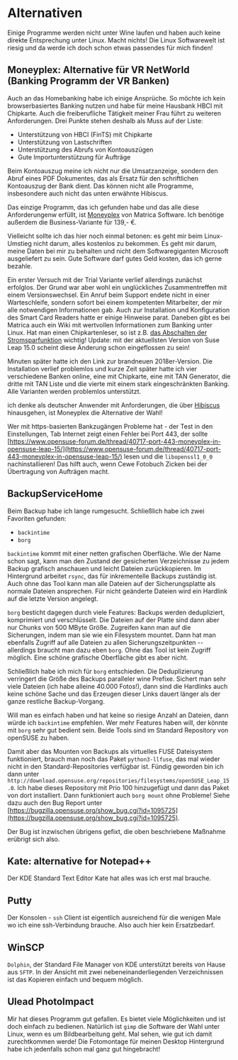 # Alternativen

Einige Programme werden nicht unter Wine laufen und haben auch keine direkte Entsprechung unter Linux. Macht nichts! Die Linux Softwarewelt ist riesig und da werde ich doch schon etwas passendes für mich finden!

## Moneyplex: Alternative für VR NetWorld (Banking Programm der VR Banken)

Auch an das Homebanking habe ich einige Ansprüche. So möchte ich kein browserbasiertes Banking nutzen und habe für meine Hausbank HBCI mit Chipkarte. Auch die freiberufliche Tätigkeit meiner Frau führt zu weiteren Anforderungen. Drei Punkte stehen deshalb als Muss auf der Liste:

* Unterstützung von HBCI (FinTS) mit Chipkarte
* Unterstützung von Lastschriften
* Unterstützung des Abrufs von Kontoauszügen
* Gute Importunterstützung für Aufträge

Beim Kontoauszug meine ich nicht nur die Umsatzanzeige, sondern den Abruf eines PDF Dokumentes, das als Ersatz für den schriftlichen Kontoauszug der Bank dient. Das können nicht alle Programme, insbesondere auch nicht das unten erwähnte Hibiscus.

Das einzige Programm, das ich gefunden habe und das alle diese Anforderungenw erfüllt, ist [Moneyplex](http://www.matrica.de/produkte/produktmpx.html) von Matrica Software. Ich benötige außerdem die Business-Variante für 139,- €.

Vielleicht sollte ich das hier noch einmal betonen: es geht mir beim Linux-Umstieg nicht darum, alles kostenlos zu bekommen. Es geht mir darum, meine Daten bei mir zu behalten und nicht dem Softwaregiganten Microsoft ausgeliefert zu sein. Gute Software darf gutes Geld kosten, das ich gerne bezahle.

Ein erster Versuch mit der Trial Variante verlief allerdings zunächst erfolglos. Der Grund war aber wohl ein unglückliches Zusammentreffen mit einem Versionswechsel. Ein Anruf beim Support endete nicht in einer Warteschleife, sondern sofort bei einem kompetenten Mitarbeiter, der mir alle notwendigen Informationen gab. Auch zur Installation und Konfiguration des Smart Card Readers hatte er einige Hinweise parat. Daneben gibt es bei Matrica auch ein Wiki mit wertvollen Informationen zum Banking unter Linux. Hat man einen Chipkartenleser, so ist z.B. [das Abschalten der Stromsparfunktion](http://wiki.matrica.com/index.php/Cyberjack#Stromsparfunktion_bei_pcsc-Dienst_deaktivieren) wichtig! Update: mit der aktuellsten Version von Suse Leap 15.0 scheint diese Änderung schon eingeflossen zu sein!

Minuten später hatte ich den Link zur brandneuen 2018er-Version. Die Installation verlief problemlos und kurze Zeit später hatte ich vier verschiedene Banken online, eine mit Chipkarte, eine mit TAN Generator, die dritte mit TAN Liste und die vierte mit einem stark eingeschränkten Banking. Alle Varianten werden problemlos unterstützt.

ich denke als deutscher Anwender mit Anforderungen, die über [Hibiscus](https://www.willuhn.de/products/hibiscus/) hinausgehen, ist Moneyplex die Alternative der Wahl!

Wer mit https-basierten Bankzugängen Probleme hat - der Test in den Einstellungen, Tab Internet zeigt einen Fehler bei Port 443, der sollte [https://www.opensuse-forum.de/thread/40717-port-443-moneyplex-in-opensuse-leap-15/](https://www.opensuse-forum.de/thread/40717-port-443-moneyplex-in-opensuse-leap-15/) lesen und die `libopenssl1_0_0` nachinstallieren! Das hilft auch, wenn Cewe Fotobuch Zicken bei der Übertragung von Aufträgen macht.

## BackupServiceHome

Beim Backup habe ich lange rumgesucht. Schließlich habe ich zwei Favoriten gefunden:

* `backintime`
* `borg`

`backintime` kommt mit einer netten grafischen Oberfläche. Wie der Name schon sagt, kann man den Zustand der gesicherten Verzeichnisse zu jedem Backup grafisch anschauen und leicht Dateien zurückkopieren. Im Hintergrund arbeitet `rsync`, das für inkrementelle Backups zuständig ist. Auch ohne das Tool kann man alle Dateien auf der Sicherungsplatte als normale Dateien ansprechen. Für nicht geänderte Dateien wird ein Hardlink auf die letzte Version angelegt.

`borg` besticht dagegen durch viele Features: Backups werden dedupliziert, komprimiert und verschlüsselt. Die Dateien auf der Platte sind dann aber nur Chunks von 500 MByte Größe. Zugreifen kann man auf die Sicherungen, indem man sie wie ein Filesystem mountet. Dann hat man ebenfalls Zugriff auf alle Dateien zu allen Sicherungszeitpunkten -- allerdings braucht man dazu eben `borg`. Ohne das Tool ist kein Zugriff möglich. Eine schöne grafische Oberfläche gibt es aber nicht.

Schließlich habe ich mich für `borg` entschieden. Die Deduplizierung verringert die Größe des Backups paralleler wine Prefixe. Sichert man sehr viele Dateien (ich habe alleine 40.000 Fotos!), dann sind die Hardlinks auch keine schöne Sache und das Erzeugen dieser Links dauert länger als der ganze restliche Backup-Vorgang.

Will man es einfach haben und hat keine so riesige Anzahl an Dateien, dann würde ich `backintime` empfehlen. Wer mehr Features haben will, der könnte mit `borg` sehr gut bedient sein. Beide Tools sind im Standard Repository von openSUSE zu haben.

Damit aber das Mounten von Backups als virtuelles FUSE Dateisystem funktioniert, brauch man noch das Paket `python3-llfuse`, das mal wieder nicht in den Standard-Repositories verfügbar ist. Fündig geworden bin ich dann unter `http://download.opensuse.org/repositories/filesystems/openSUSE_Leap_15.0`. Ich habe dieses Repository mit Prio 100 hinzugefügt und dann das Paket von dort installiert. Dann funktioniert auch `borg mount` ohne Probleme! Siehe dazu auch den Bug Report unter [https://bugzilla.opensuse.org/show_bug.cgi?id=1095725](https://bugzilla.opensuse.org/show_bug.cgi?id=1095725).

Der Bug ist inzwischen übrigens gefixt, die oben beschriebene Maßnahme erübrigt sich also.

## Kate: alternative for Notepad++

Der KDE Standard Text Editor Kate hat alles was ich erst mal brauche.

## Putty

Der Konsolen - `ssh` Client ist eigentlich ausreichend für die wenigen Male wo ich eine ssh-Verbindung brauche. Also auch hier kein Ersatzbedarf.

## WinSCP

`Dolphin`, der Standard File Manager von KDE unterstützt bereits von Hause aus `SFTP`. In der Ansicht mit zwei nebeneinanderliegenden Verzeichnissen ist das Kopieren einfach und bequem möglich. 

## Ulead PhotoImpact

Mir hat dieses Programm gut gefallen. Es bietet viele Möglichkeiten und ist doch einfach zu bedienen. Natürlich ist `gimp` die Software der Wahl unter Linux, wenn es um Bildbearbeitung geht. Mal sehen, wie gut ich damit zurechtkommen werde! Die Fotomontage für meinen Desktop Hintergrund habe ich jedenfalls schon mal ganz gut hingebracht!
